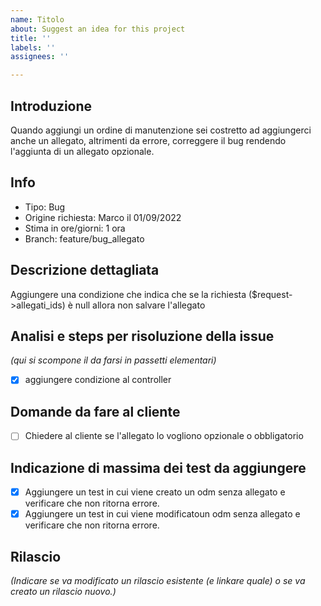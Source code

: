 ```yaml
---
name: Titolo
about: Suggest an idea for this project
title: ''
labels: ''
assignees: ''

---
```


## Introduzione
Quando aggiungi un ordine di manutenzione sei costretto ad aggiungerci anche un allegato, altrimenti da errore, correggere il bug rendendo l'aggiunta di un allegato opzionale.

## Info
- Tipo: Bug
- Origine richiesta: Marco il 01/09/2022
- Stima in ore/giorni: 1 ora
- Branch: feature/bug_allegato

## Descrizione dettagliata
Aggiungere una condizione che indica che se la richiesta ($request->allegati_ids) è null allora non salvare l'allegato 

## Analisi e steps per risoluzione della issue
_(qui si scompone il da farsi in passetti elementari)_
- [x] aggiungere condizione al controller 

## Domande da fare al cliente
- [ ] Chiedere al cliente se l'allegato lo vogliono opzionale o obbligatorio

## Indicazione di massima dei test da aggiungere
- [x] Aggiungere un test in cui viene creato un odm senza allegato e verificare che non ritorna errore.
- [x] Aggiungere un test in cui viene modificatoun odm senza allegato e verificare che non ritorna errore.

## Rilascio
_(Indicare se va modificato un rilascio esistente (e linkare quale) o se va creato un rilascio nuovo.)_
